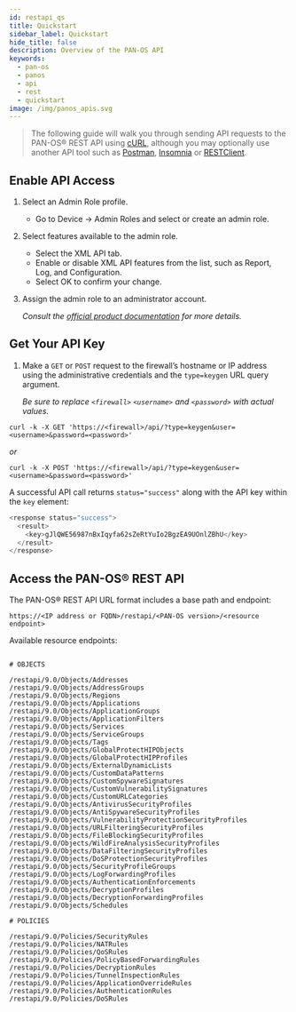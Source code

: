 ```yaml
---
id: restapi_qs
title: Quickstart
sidebar_label: Quickstart
hide_title: false
description: Overview of the PAN-OS API
keywords:
  - pan-os
  - panos
  - api
  - rest
  - quickstart
image: /img/panos_apis.svg
---
```


> The following guide will walk you through sending API requests to the PAN-OS® REST API using <a href="https://curl.haxx.se/docs/httpscripting.html" target="_blank">cURL</a>, although you may optionally use another API tool such as <a href="https://www.getpostman.com/" target="_blank">Postman</a>, <a href="https://insomnia.rest/" target="_blank">Insomnia</a> or <a href="http://restclient.net/" target="_blank">RESTClient</a>.

## Enable API Access

1. Select an Admin Role profile.

   - Go to Device -> Admin Roles and select or create an admin role.

2. Select features available to the admin role.

   - Select the XML API tab.
   - Enable or disable XML API features from the list, such as Report, Log, and Configuration.
   - Select OK to confirm your change.

3. Assign the admin role to an administrator account.

   _Consult the [official product documentation](https://docs.paloaltonetworks.com/pan-os/9-0/pan-os-panorama-api/get-started-with-the-pan-os-xml-api/get-your-api-key.html) for more details._

## Get Your API Key

1. Make a `GET` or `POST` request to the firewall’s hostname or IP address using the administrative credentials and the `type=keygen` URL query argument.

   _Be sure to replace `<firewall>` `<username>` and `<password>` with actual values._

```console
curl -k -X GET 'https://<firewall>/api/?type=keygen&user=<username>&password=<password>'
```

_or_

```console
curl -k -X POST 'https://<firewall>/api/?type=keygen&user=<username>&password=<password>'
```

A successful API call returns `status="success"` along with the API key within the `key` element:

```javascript
<response status="success">
  <result>
    <key>gJlQWE56987nBxIqyfa62sZeRtYuIo2BgzEA9UOnlZBhU</key>
  </result>
</response>
```

## Access the PAN-OS® REST API

The PAN-OS® REST API URL format includes a base path and endpoint:

```console
https://<IP address or FQDN>/restapi/<PAN-OS version>/<resource endpoint>
```

Available resource endpoints:

```console

# OBJECTS

/restapi/9.0/Objects/Addresses
/restapi/9.0/Objects/AddressGroups
/restapi/9.0/Objects/Regions
/restapi/9.0/Objects/Applications
/restapi/9.0/Objects/ApplicationGroups
/restapi/9.0/Objects/ApplicationFilters
/restapi/9.0/Objects/Services
/restapi/9.0/Objects/ServiceGroups
/restapi/9.0/Objects/Tags
/restapi/9.0/Objects/GlobalProtectHIPObjects
/restapi/9.0/Objects/GlobalProtectHIPProfiles
/restapi/9.0/Objects/ExternalDynamicLists
/restapi/9.0/Objects/CustomDataPatterns
/restapi/9.0/Objects/CustomSpywareSignatures
/restapi/9.0/Objects/CustomVulnerabilitySignatures
/restapi/9.0/Objects/CustomURLCategories
/restapi/9.0/Objects/AntivirusSecurityProfiles
/restapi/9.0/Objects/AntiSpywareSecurityProfiles
/restapi/9.0/Objects/VulnerabilityProtectionSecurityProfiles
/restapi/9.0/Objects/URLFilteringSecurityProfiles
/restapi/9.0/Objects/FileBlockingSecurityProfiles
/restapi/9.0/Objects/WildFireAnalysisSecurityProfiles
/restapi/9.0/Objects/DataFilteringSecurityProfiles
/restapi/9.0/Objects/DoSProtectionSecurityProfiles
/restapi/9.0/Objects/SecurityProfileGroups
/restapi/9.0/Objects/LogForwardingProfiles
/restapi/9.0/Objects/AuthenticationEnforcements
/restapi/9.0/Objects/DecryptionProfiles
/restapi/9.0/Objects/DecryptionForwardingProfiles
/restapi/9.0/Objects/Schedules

# POLICIES

/restapi/9.0/Policies/SecurityRules
/restapi/9.0/Policies/NATRules
/restapi/9.0/Policies/QoSRules
/restapi/9.0/Policies/PolicyBasedForwardingRules
/restapi/9.0/Policies/DecryptionRules
/restapi/9.0/Policies/TunnelInspectionRules
/restapi/9.0/Policies/ApplicationOverrideRules
/restapi/9.0/Policies/AuthenticationRules
/restapi/9.0/Policies/DoSRules
```
